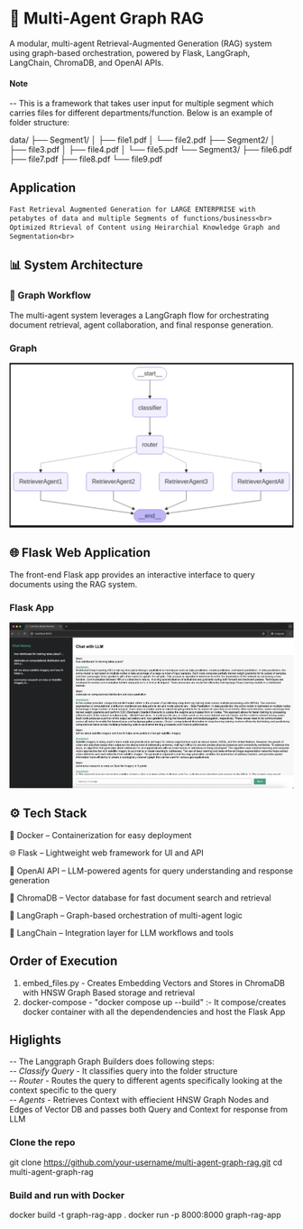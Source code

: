 
# 🚀 Multi-Agent Graph RAG
A modular, multi-agent Retrieval-Augmented Generation (RAG) system using graph-based orchestration, powered by Flask, LangGraph, LangChain, ChromaDB, and OpenAI APIs.

#### Note 
-- This is a framework that takes user input for multiple segment which carries files for different departments/function. Below is an example of folder structure:

data/
├── Segment1/
│ ├── file1.pdf
│ └── file2.pdf
├── Segment2/
│ ├── file3.pdf
│ ├── file4.pdf
│ └── file5.pdf
└── Segment3/
├── file6.pdf
├── file7.pdf
├── file8.pdf
└── file9.pdf

## Application
    Fast Retrieval Augmented Generation for LARGE ENTERPRISE with petabytes of data and multiple Segments of functions/business<br>
    Optimized Rtrieval of Content using Heirarchial Knowledge Graph and Segmentation<br>

## 📊 System Architecture
### 🧠 Graph Workflow
The multi-agent system leverages a LangGraph flow for orchestrating document retrieval, agent collaboration, and final response generation.

### Graph

![alt text](Graph.png)


## 🌐 Flask Web Application
The front-end Flask app provides an interactive interface to query documents using the RAG system.

### Flask App

![alt text](App.png)

## ⚙️ Tech Stack
🐳 Docker – Containerization for easy deployment

🌐 Flask – Lightweight web framework for UI and API

🧠 OpenAI API – LLM-powered agents for query understanding and response generation

🧬 ChromaDB – Vector database for fast document search and retrieval

🔁 LangGraph – Graph-based orchestration of multi-agent logic

🔗 LangChain – Integration layer for LLM workflows and tools


## Order of Execution 
1. embed_files.py -  Creates Embedding Vectors and Stores in ChromaDB with HNSW Graph Based storage and retrieval<br>
2. docker-compose - "docker compose up --build" :- It compose/creates docker container with all the dependendencies and host the Flask App<br>

## Higlights
-- The Langgraph Graph Builders does following steps:<br>
    -- *Classify Query* - It classifies query into the folder structure<br>
    -- *Router* - Routes the query to different agents specifically looking at the context specific to the query<br>
    -- *Agents* - Retrieves Context with effiecient HNSW Graph Nodes and Edges of Vector DB and passes both Query and Context for response from LLM<br>

### Clone the repo
git clone https://github.com/your-username/multi-agent-graph-rag.git
cd multi-agent-graph-rag

### Build and run with Docker
docker build -t graph-rag-app .
docker run -p 8000:8000 graph-rag-app

